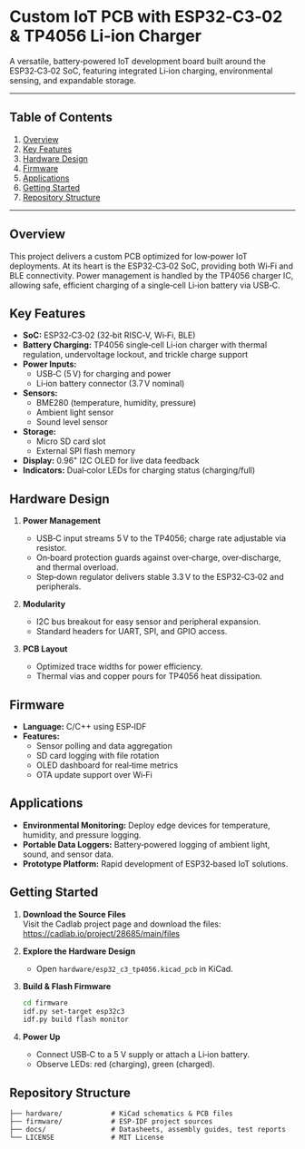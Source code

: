 # Custom IoT PCB with ESP32‑C3‑02 & TP4056 Li‑ion Charger

A versatile, battery‑powered IoT development board built around the ESP32‑C3‑02 SoC, featuring integrated Li‑ion charging, environmental sensing, and expandable storage.

---

## Table of Contents
1. [Overview](#overview)
2. [Key Features](#key-features)
3. [Hardware Design](#hardware-design)
4. [Firmware](#firmware)
5. [Applications](#applications)
6. [Getting Started](#getting-started)
7. [Repository Structure](#repository-structure)

---

## Overview

This project delivers a custom PCB optimized for low‑power IoT deployments. At its heart is the ESP32‑C3‑02 SoC, providing both Wi‑Fi and BLE connectivity. Power management is handled by the TP4056 charger IC, allowing safe, efficient charging of a single‑cell Li‑ion battery via USB‑C.

## Key Features

- **SoC:** ESP32‑C3‑02 (32‑bit RISC‑V, Wi‑Fi, BLE)
- **Battery Charging:** TP4056 single‑cell Li‑ion charger with thermal regulation, undervoltage lockout, and trickle charge support
- **Power Inputs:**
  - USB‑C (5 V) for charging and power
  - Li‑ion battery connector (3.7 V nominal)
- **Sensors:**
  - BME280 (temperature, humidity, pressure)
  - Ambient light sensor
  - Sound level sensor
- **Storage:**
  - Micro SD card slot
  - External SPI flash memory
- **Display:** 0.96" I2C OLED for live data feedback
- **Indicators:** Dual‑color LEDs for charging status (charging/full)

## Hardware Design

1. **Power Management**
   - USB‑C input streams 5 V to the TP4056; charge rate adjustable via resistor.
   - On‑board protection guards against over‑charge, over‑discharge, and thermal overload.
   - Step‑down regulator delivers stable 3.3 V to the ESP32‑C3‑02 and peripherals.

2. **Modularity**
   - I2C bus breakout for easy sensor and peripheral expansion.
   - Standard headers for UART, SPI, and GPIO access.

3. **PCB Layout**
   - Optimized trace widths for power efficiency.
   - Thermal vias and copper pours for TP4056 heat dissipation.

## Firmware

- **Language:** C/C++ using ESP‑IDF
- **Features:**
  - Sensor polling and data aggregation
  - SD card logging with file rotation
  - OLED dashboard for real‑time metrics
  - OTA update support over Wi‑Fi

## Applications

- **Environmental Monitoring:** Deploy edge devices for temperature, humidity, and pressure logging.
- **Portable Data Loggers:** Battery‑powered logging of ambient light, sound, and sensor data.
- **Prototype Platform:** Rapid development of ESP32‑based IoT solutions.

## Getting Started

1. **Download the Source Files**  
   Visit the Cadlab project page and download the files:  
   https://cadlab.io/project/28685/main/files

2. **Explore the Hardware Design**  
   - Open `hardware/esp32_c3_tp4056.kicad_pcb` in KiCad.

3. **Build & Flash Firmware**  
   ```bash
   cd firmware
   idf.py set-target esp32c3
   idf.py build flash monitor
   ```

4. **Power Up**  
   - Connect USB‑C to a 5 V supply or attach a Li‑ion battery.  
   - Observe LEDs: red (charging), green (charged).

## Repository Structure

```
├── hardware/            # KiCad schematics & PCB files
├── firmware/            # ESP‑IDF project sources
├── docs/                # Datasheets, assembly guides, test reports
└── LICENSE              # MIT License
```
